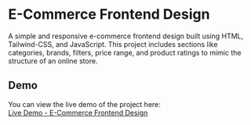 # E-Commerce Frontend Design

A simple and responsive e-commerce frontend design built using HTML, Tailwind-CSS, and JavaScript. This project includes sections like categories, brands, filters, price range, and product ratings to mimic the structure of an online store.

## Demo

You can view the live demo of the project here:  
[Live Demo - E-Commerce Frontend Design](https://hania-shafiq.github.io/ecommerce-frontend-design/src/)

